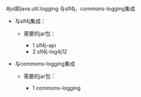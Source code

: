 #jul即java.util.logging 与slf4j、commons-logging集成

-	与slf4j集成：

	-	需要的jar包：
		
		-	1 slf4j-api
		-	2 slf4j-log4j12

-	与commons-logging集成

	-	需要的jar包：

		-	1 commons-logging